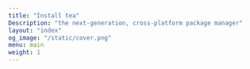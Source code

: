 ```yaml
---
title: "Install tea"
Description: "the next-generation, cross‐platform package manager"
layout: "index"
og_image: "/static/cover.png"
menu: main
weight: 1
---
```

